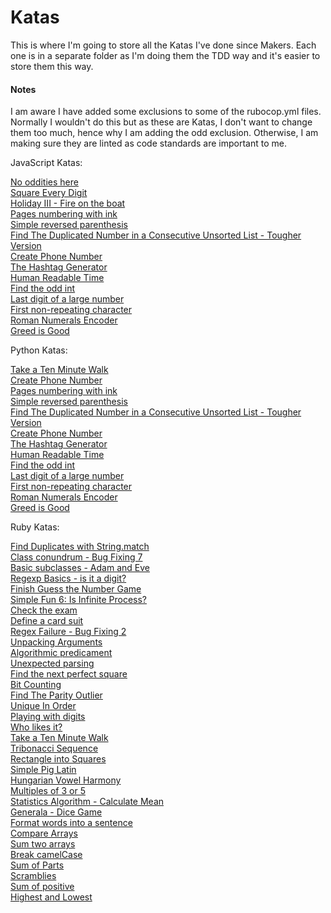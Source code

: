 # Katas

This is where I'm going to store all the Katas I've done since Makers. Each one is in a separate folder as I'm doing them the TDD way and it's easier to store them this way.

#### Notes

I am aware I have added some exclusions to some of the rubocop.yml files. Normally I wouldn't do this but as these are Katas, I don't want to change them too much, hence why I am adding the odd exclusion. Otherwise, I am making sure they are linted as code standards are important to me.

JavaScript Katas:

[No oddities here](no_oddities_here)<br>
[Square Every Digit](square_every_digit)<br>
[Holiday III - Fire on the boat](fire_on_the_boat)<br>
[Pages numbering with ink](pages_numbering_with_ink_js)<br>
[Simple reversed parenthesis](simple_reversed_parenthesis_js)<br>
[Find The Duplicated Number in a Consecutive Unsorted List - Tougher Version](find_the_duplicated_num_js)<br>
[Create Phone Number](create_phone_number_js)<br>
[The Hashtag Generator](hashtag_generator_js)<br>
[Human Readable Time](human_readable_time_js)<br>
[Find the odd int](find_the_odd_int_js)<br>
[Last digit of a large number](last_digit_of_large_no_js)<br>
[First non-repeating character](first_non_repeating_char_js)<br>
[Roman Numerals Encoder](roman_numerals_encoder_js)<br>
[Greed is Good](greed_is_good_js)

Python Katas:

[Take a Ten Minute Walk](ten_min_walk)<br>
[Create Phone Number](create_phone_number)<br>
[Pages numbering with ink](pages_numbering_with_ink_py)<br>
[Simple reversed parenthesis](simple_reversed_parenthesis_py)<br>
[Find The Duplicated Number in a Consecutive Unsorted List - Tougher Version](find_the_duplicated_num_py)<br>
[Create Phone Number](create_phone_number_py)<br>
[The Hashtag Generator](hashtag_generator_py)<br>
[Human Readable Time](human_readable_time_py)<br>
[Find the odd int](find_the_odd_int_py)<br>
[Last digit of a large number](last_digit_of_large_no_py)<br>
[First non-repeating character](first_non_repeating_char_py)<br>
[Roman Numerals Encoder](roman_numerals_encoder_py)<br>
[Greed is Good](greed_is_good_py)

Ruby Katas:

[Find Duplicates with String.match](find_duplicates)<br>
[Class conundrum - Bug Fixing 7](class_conundrum)<br>
[Basic subclasses - Adam and Eve](basic_subclasses)<br>
[Regexp Basics - is it a digit?](regexp_basics)<br>
[Finish Guess the Number Game](guess_the_number)<br>
[Simple Fun 6: Is Infinite Process?](is_infinite_process)<br>
[Check the exam](check_the_exam)<br>
[Define a card suit](define_a_card_suit)<br>
[Regex Failure - Bug Fixing 2](regex_failure)<br>
[Unpacking Arguments](unpacking_arguments)<br>
[Algorithmic predicament](algorithmic_predicament)<br>
[Unexpected parsing](unexpected_parsing)<br>
[Find the next perfect square](find_next_perfect_square)<br>
[Bit Counting](bit_counting)<br>
[Find The Parity Outlier](find_the_parity_outlier)<br>
[Unique In Order](unique_in_order)<br>
[Playing with digits](playing_with_digits)<br>
[Who likes it?](who_likes_it)<br>
[Take a Ten Minute Walk](ten_minute_walk)<br>
[Tribonacci Sequence](tribonacci_sequence)<br>
[Rectangle into Squares](rectangle_into_squares)<br>
[Simple Pig Latin](simple_pig_latin)<br>
[Hungarian Vowel Harmony](hungarian_vowel_harmony)<br>
[Multiples of 3 or 5](multiples_3_or_5)<br>
[Statistics Algorithm - Calculate Mean](statistics_algorithm)<br>
[Generala - Dice Game](generala_dice_games)<br>
[Format words into a sentence](format_words)<br>
[Compare Arrays](compare_arrays)<br>
[Sum two arrays](sum_two_arrays)<br>
[Break camelCase](break_camel_case)<br>
[Sum of Parts](sum_of_parts)<br>
[Scramblies](scramblies)<br>
[Sum of positive](sum_of_positive)<br>
[Highest and Lowest](highest_and_lowest)
